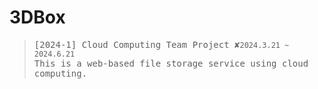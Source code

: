 # 3DBox
> <samp>[2024-1] Cloud Computing Team Project ✘</samp><code>2024.3.21 ~ 2024.6.21</code>  
> <samp>This is a web-based file storage service using cloud computing.</samp>
